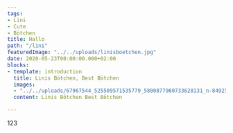 ```yaml
---
tags:
- Lini
- Cute
- Bötchen
title: Hallo
path: "/lini"
featuredImage: "../../uploads/linisboetchen.jpg"
date: 2020-05-23T00:00:00.000+02:00
blocks:
- template: introduction
  title: Linis Bötchen, Best Bötchen
  images:
  - "../../uploads/67967544_525509571535779_5800877960733628131_n-8492524482.jpg"
  content: Linis Bötchen Best Bötchen

---
```

123
